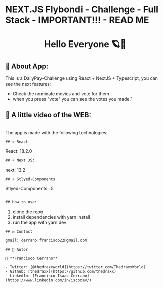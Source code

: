 # NEXT.JS Flybondi - Challenge - Full Stack - IMPORTANT!!! - READ ME
<h1 align="center"> Hello Everyone 🪐👋</h1>

## 🤖 About App:
This is a DailyPay-Challenge using React + NextJS + Typescript, you can see the next features:
- Check the nominate movies and vote for them
- when you press "vote" you can see the votes you made."

## 🎥 A little video of the WEB:




<br> The app is made with the following technologies:</br>

```
## ⚛️ React
```
 React: 18.2.0
```
## ⚛️ Next JS:
```
next: 13.2
```
## ⚛️ Stlyed-Components 
```
Stlyed-Components : 5
```

## How to use: 
```
1. clone the repo
2. install dependencies with yarn install
3. run the app with yarn dev

```
## ✉️ Contact

gmail: cerrano.francisco22@gmail.com

## 🤔 Autor

👤 **Francisco Cerrano**

- Twitter: [@thedraxxworld](https://twitter.com/ThedraxxWorld)
- Github: [thedraxx](https://github.com/thedraxx)
- LinkedIn: [Francisco Isaac Cerrano](https://www.linkedin.com/in/iscodev/)



